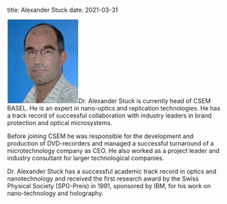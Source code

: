 title: Alexander Stuck
date: 2021-03-31

![Stuck](/images/Presentation1_0.jpg)Dr. Alexander Stuck is currently head of CSEM BASEL. He is an expert in nano-optics and replication technologies. He has a track record of successful collaboration with industry leaders in brand protection and optical microsystems.  
  
Before joining CSEM he was responsible for the development and production of DVD-recorders and managed a successful turnaround of a microtechnology company as CEO. He also worked as a project leader and industry consultant for larger technological companies.  
  
Dr. Alexander Stuck has a successful academic track record in optics and nanotechnology and received the first research award by the Swiss Physical Society (SPG-Preis) in 1991, sponsored by IBM, for his work on nano-technology and holography.